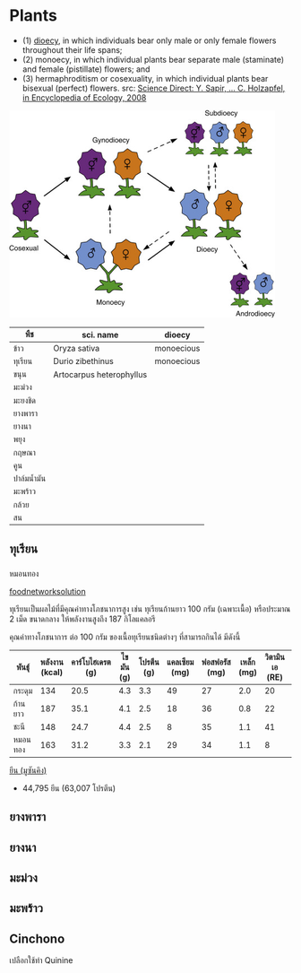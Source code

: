 # Plants

  * (1) [dioecy](https://www.frontiersin.org/articles/10.3389/fpls.2020.580488/full), in which individuals bear only male or only female flowers throughout their life spans; 
  * (2) monoecy, in which individual plants bear separate male (staminate) and female (pistillate) flowers; and 
  * (3) hermaphroditism or cosexuality, in which individual plants bear bisexual (perfect) flowers.
src: [Science Direct: Y. Sapir, ... C. Holzapfel, in Encyclopedia of Ecology, 2008](https://www.sciencedirect.com/topics/agricultural-and-biological-sciences/monoecy#:~:text=The%20categories%20are%20(1)%20dioecy,individual%20plants%20bear%20bisexual%20(perfect))

![Dioecy](https://github.com/tatpongkatanyukul/plants/raw/main/images/sciencedirect_topics.jpg)

| พืช    | sci. name | dioecy | 
| ---   |---   |---   |
| ข้าว   | Oryza sativa | monoecious |
| ทุเรียน | Durio zibethinus | monoecious |
| ขนุน  | Artocarpus heterophyllus |
| มะม่วง |
| มะยงชิด |
| ยางพารา |
| ยางนา   |
| พยุง     |
| กฤษณา  |
| คูน      |
| ปาล์มน้ำมัน |
| มะพร้าว |
| กล้วย   |
| สน     |

## ทุเรียน

### 
หมอนทอง

[foodnetworksolution](https://www.foodnetworksolution.com/wiki/word/2640/durian-%E0%B8%97%E0%B8%B8%E0%B9%80%E0%B8%A3%E0%B8%B5%E0%B8%A2%E0%B8%99)

ทุเรียนเป็นผลไม้ที่มีคุณค่าทางโภชนาการสูง เช่น ทุเรียนก้านยาว 100 กรัม (เฉพาะเนื้อ) หรือประมาณ 2 เม็ด ขนาดกลาง ให้พลังงานสูงถึง 187 กิโลแคลอรี

คุณค่าทางโภชนาการ ต่อ 100 กรัม ของเนื้อทุเรียนชนิดต่างๆ ที่สามารถกินได้ มีดังนี้

พันธุ์ | พลังงาน (kcal) | คาร์โบไฮเดรต (g) | ไขมัน (g) | โปรตีน (g) | แคลเซียม (mg) | ฟอสฟอรัส (mg) | เหล็ก (mg) | วิตามินเอ (RE) | ใยอาหาร (g) | วิตามินซี (mg) |
--- | --- | --- | --- | --- | --- | --- | --- | --- | --- | --- |
กระดุม | 134 | 20.5 | 4.3 | 3.3 | 49 | 27 | 2.0 | 20 | 1.2 | - |
ก้านยาว | 187 | 35.1 | 4.1 | 2.5 | 18 | 36 | 0.8 | 22 | 1.7 | 34 |
ชะนี | 148 | 24.7 | 4.4 | 2.5 | 8 | 35 | 1.1 | 41 | 2.4 | 28 |
หมอนทอง | 163 | 31.2 | 3.3 | 2.1 | 29 | 34 | 1.1 | 8 | 1.4 | 35 |

[ยีน (มูซันคิง)](https://www.ncbi.nlm.nih.gov/bioproject/?term=PRJNA400310)
  * 44,795 ยีน (63,007 โปรตีน)

## ยางพารา

## ยางนา

## มะม่วง

## มะพร้าว


## Cinchono

เปลือกใช้ทำ Quinine



